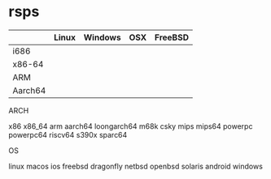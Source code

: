 # rsps



|         | Linux | Windows | OSX | FreeBSD |
|---------|-------|---------|-----|---------|
| i686    |       |         |     |         |
| x86-64  |    |      |     |         |
| ARM     |    |         |     |         |
| Aarch64 |       |         |     |         |


ARCH

x86
x86_64
arm
aarch64
loongarch64
m68k
csky
mips
mips64
powerpc
powerpc64
riscv64
s390x
sparc64

OS 

linux
macos
ios
freebsd
dragonfly
netbsd
openbsd
solaris
android
windows